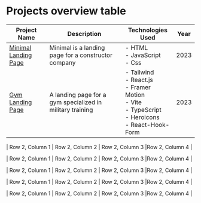 # Projects overview table

| Project Name | Description | Technologies Used | Year | 
| -------- | -------- | ---------- | -------- |
| [Minimal Landing Page](https://github.com/NilArj/minimal_page) | Minimal is a landing page for a constructor company | - HTML<br> - JavaScript<br>  - Css<br> | 2023 |
| [Gym Landing Page](https://github.com/NilArj/fitness) | A landing page for a gym specialized in military training | - Tailwind<br>  - React.js<br> - Framer Motion<br> - Vite<br> - TypeScript<br>  - Heroicons<br>  - React-Hook-Form | 2023 |  



| Row 2, Column 1 | Row 2, Column 2 | Row 2, Column 3 |Row 2, Column 4 |

| Row 2, Column 1 | Row 2, Column 2 | Row 2, Column 3 |Row 2, Column 4 |

| Row 2, Column 1 | Row 2, Column 2 | Row 2, Column 3 |Row 2, Column 4 |

| Row 2, Column 1 | Row 2, Column 2 | Row 2, Column 3 |Row 2, Column 4 |

| Row 2, Column 1 | Row 2, Column 2 | Row 2, Column 3 |Row 2, Column 4 |

